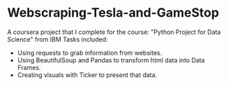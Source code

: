 # Webscraping-Tesla-and-GameStop
A coursera project that I complete for the course: "Python Project for Data Science" from IBM
Tasks included:
- Using requests to grab information from websites.
- Using BeautifulSoup and Pandas to transform html data into Data Frames.
- Creating visuals with Ticker to present that data.
